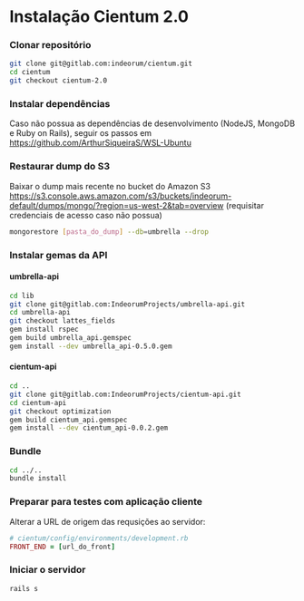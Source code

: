 # Instalação Cientum 2.0

### Clonar repositório

```bash
git clone git@gitlab.com:indeorum/cientum.git
cd cientum
git checkout cientum-2.0
```

### Instalar dependências

Caso não possua as dependências de desenvolvimento (NodeJS, MongoDB e Ruby on Rails), seguir os passos em https://github.com/ArthurSiqueiraS/WSL-Ubuntu

### Restaurar dump do S3

Baixar o dump mais recente no bucket do Amazon S3 https://s3.console.aws.amazon.com/s3/buckets/indeorum-default/dumps/mongo/?region=us-west-2&tab=overview (requisitar credenciais de acesso caso não possua)

```bash
mongorestore [pasta_do_dump] --db=umbrella --drop
```

### Instalar gemas da API

#### umbrella-api

```bash
cd lib
git clone git@gitlab.com:IndeorumProjects/umbrella-api.git
cd umbrella-api
git checkout lattes_fields
gem install rspec
gem build umbrella_api.gemspec
gem install --dev umbrella_api-0.5.0.gem
```

#### cientum-api

```bash
cd ..
git clone git@gitlab.com:IndeorumProjects/cientum-api.git
cd cientum-api
git checkout optimization
gem build cientum_api.gemspec
gem install --dev cientum_api-0.0.2.gem
```

### Bundle

```bash
cd ../..
bundle install
```

### Preparar para testes com aplicação cliente

Alterar a URL de origem das requsições ao servidor:

```ruby
# cientum/config/environments/development.rb
FRONT_END = [url_do_front]
```

### Iniciar o servidor

```bash
rails s
```